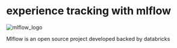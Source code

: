 # experience tracking with mlflow

![mlflow_logo](/home/tiagocabo/Documents/privateGit/tiagocabo.github.io/images/mlflow_logo.png)


Mlflow is an open source project developed backed by databricks 

